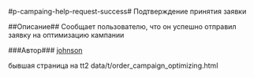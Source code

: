 #p-campaing-help-request-success#
Подтверждение принятия заявки 


##Описание##
Сообщает пользователю, что он успешно отправил заявку на оптимизацию кампании

###Автор###
[johnson](https://staff.yandex-team.ru/johnson)


бывшая страница на tt2
data/t/order_campaign_optimizing.html
